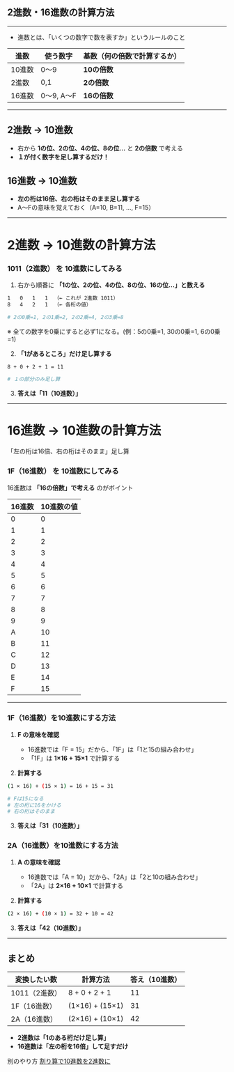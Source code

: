 ## 2進数・16進数の計算方法

---

- 進数とは、「いくつの数字で数を表すか」というルールのこと

| **進数** | **使う数字** | **基数（何の倍数で計算するか）** |
| -------- | ------------ | -------------------------------- |
| 10進数   | 0～9         | **10の倍数**                     |
| 2進数    | 0,1          | **2の倍数**                      |
| 16進数   | 0～9, A～F   | **16の倍数**                     |

---

## **2進数 → 10進数**

- 右から **1の位、2の位、4の位、8の位…** と **2の倍数** で考える
- **１が付く数字を足し算するだけ！**

## **16進数 → 10進数**

- **左の桁は16倍、右の桁はそのまま足し算する**
- A～Fの意味を覚えておく（A=10, B=11, …, F=15）

---

# 2進数 → 10進数の計算方法

### 1011（2進数） を 10進数にしてみる

1. 右から順番に **「1の位、2の位、4の位、8の位、16の位…」と数える**

```bash
1   0   1   1  （← これが 2進数 1011）
8   4   2   1  （← 各桁の値）

# 2の0乗=1, 2の1乗=2, 2の2乗=4, 2の3乗=8
```

※ 全ての数字を0乗にすると必ず1になる。(例：5の0乗=1, 30の0乗=1,  6の0乗=1)

2. **「1があるところ」だけ足し算する**

```bash
8 + 0 + 2 + 1 = 11

# １の部分のみ足し算
```

3. **答えは「11（10進数）」**

---

# 16進数 → 10進数の計算方法

「左の桁は16倍、右の桁はそのまま」足し算

### 1F（16進数） を 10進数にしてみる

16進数は **「16の倍数」で考える** のがポイント

| 16進数 | 10進数の値 |
| ------ | ---------- |
| 0      | 0          |
| 1      | 1          |
| 2      | 2          |
| 3      | 3          |
| 4      | 4          |
| 5      | 5          |
| 6      | 6          |
| 7      | 7          |
| 8      | 8          |
| 9      | 9          |
| A      | 10         |
| B      | 11         |
| C      | 12         |
| D      | 13         |
| E      | 14         |
| F      | 15         |

---

### 1F（16進数）を10進数にする方法

1. **F の意味を確認**
   - 16進数では「F = 15」だから、「1F」は「1と15の組み合わせ」
   - 「1F」は **1×16 + 15×1** で計算する

1. **計算する**

```bash
(1 × 16) + (15 × 1) = 16 + 15 = 31

# Fは15になる
# 左の桁に16をかける
# 右の桁はそのまま
```

3. **答えは「31（10進数）」**

### 2A（16進数）を10進数にする方法

1. **A の意味を確認**
    - 16進数では「A = 10」だから、「2A」は「2と10の組み合わせ」
    - 「2A」は **2×16 + 10×1** で計算する

2. **計算する**

```bash
(2 × 16) + (10 × 1) = 32 + 10 = 42
```

3. **答えは「42（10進数）」**

---

## まとめ

| **変換したい数** | **計算方法**    | **答え（10進数）** |
| ---------------- | --------------- | ------------------ |
| 1011（2進数）    | 8 + 0 + 2 + 1   | 11                 |
| 1F（16進数）     | (1×16) + (15×1) | 31                 |
| 2A（16進数）     | (2×16) + (10×1) | 42                 |


- **2進数は「1のある桁だけ足し算」**
- **16進数は「左の桁を16倍」して足すだけ**


別のやり方
[割り算で10進数を2進数に](img/warizan.png)